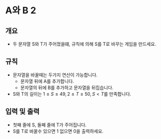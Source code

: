 A와 B 2
===
## 개요
+ 두 문자열 S와 T가 주어졌을떄, 규칙에 의해 S를 T로 바꾸는 게임을 만드세요.
## 규칙
+ 문자열을 바꿀때는 두가지 연산이 가능합니다.
    - 문자열 뒤에 A를 추가합니다.
    - 문자열의 뒤에 B를 추가하고 문자열을 뒤집습니다.
+ S와 T의 길이는 $1 \le S \le 49 , 2 \le T \le 50, S < T$를 만족합니다.
## 입력 및 출력
+ 첫째 줄에 S, 둘째 줄에 T가 주어집니다.
+ S를 T로 바꿀수 있으면 1 없으면 0을 출력하세요.
